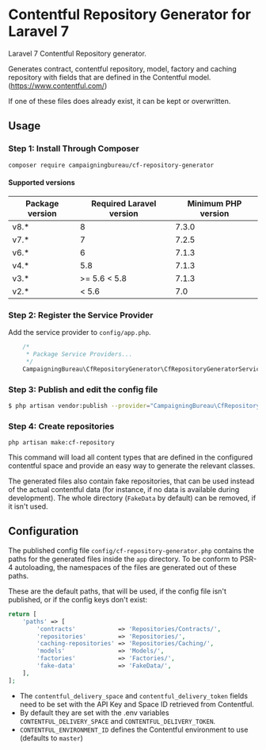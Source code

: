 # Contentful Repository Generator for Laravel 7

Laravel 7 Contentful Repository generator.

Generates contract, contentful repository, model, factory and caching repository with fields that are defined in the Contentful model. (https://www.contentful.com/)

If one of these files does already exist, it can be kept or overwritten.

## Usage

### Step 1: Install Through Composer

```
composer require campaigningbureau/cf-repository-generator
```

#### Supported versions

| Package version | Required Laravel version | Minimum PHP version |
|-----------------|--------------------------|---------------------|
| v8.*            | 8                        | 7.3.0               |
| v7.*            | 7                        | 7.2.5               |
| v6.*            | 6                        | 7.1.3               |
| v4.*            | 5.8                      | 7.1.3               |
| v3.*            | >= 5.6 < 5.8             | 7.1.3               |
| v2.*            | < 5.6                    | 7.0                |

### Step 2: Register the Service Provider

Add the service provider to `config/app.php`.

```php
	/*
	 * Package Service Providers...
	 */
	CampaigningBureau\CfRepositoryGenerator\CfRepositoryGeneratorServiceProvider::class,
```

### Step 3: Publish and edit the config file

```bash
$ php artisan vendor:publish --provider="CampaigningBureau\CfRepositoryGenerator\CfRepositoryGeneratorServiceProvider"
```

### Step 4: Create repositories

`php artisan make:cf-repository`

This command will load all content types that are defined in the configured contentful space and provide an easy way to generate the relevant classes. 

The generated files also contain fake repositories, that can be used instead of the actual contentful data (for instance, if no data is available during development). 
The whole directory (`FakeData` by default) can be removed, if it isn't used.


## Configuration

The published config file `config/cf-repository-generator.php` contains the paths for the generated files inside the `app` directory. 
To be conform to PSR-4 autoloading, the namespaces of the files are generated out of these paths.

These are the default paths, that will be used, if the config file isn't published, or if the config keys don't exist: 

```php
return [
    'paths' => [
        'contracts'            => 'Repositories/Contracts/',
        'repositories'         => 'Repositories/',
        'caching-repositories' => 'Repositories/Caching/',
        'models'               => 'Models/',
        'factories'            => 'Factories/',
        'fake-data'            => 'FakeData/',
    ],
];
```

- The `contentful_delivery_space` and `contentful_delivery_token` fields need to be set with the API Key and Space ID retrieved from Contentful.  
- By default they are set with the .env variables `CONTENTFUL_DELIVERY_SPACE` and `CONTENTFUL_DELIVERY_TOKEN`.
- `CONTENTFUL_ENVIRONMENT_ID` defines the Contentful environment to use (defaults to `master`)
